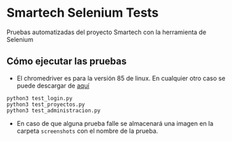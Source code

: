 # Smartech Selenium Tests
Pruebas automatizadas del proyecto Smartech con la herramienta de Selenium

## Cómo ejecutar las pruebas

- El chromedriver es para la versión 85 de linux. En cualquier otro caso se puede descargar de [aquí](https://chromedriver.chromium.org/downloads)

```shell
python3 test_login.py
python3 test_proyectos.py
python3 test_administracion.py
```


- En caso de que alguna prueba falle se almacenará una imagen en la carpeta `screenshots` con el nombre de la prueba.
